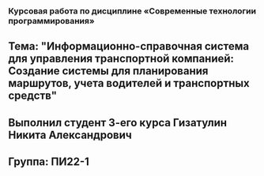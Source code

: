 ### Курсовая работа по дисциплине «Современные технологии программирования»

## Тема: "Информационно-справочная система для управления транспортной компанией: Создание системы для планирования маршрутов, учета водителей и транспортных средств"

## Выполнил студент 3-его курса Гизатулин Никита Александрович
## Группа: ПИ22-1
